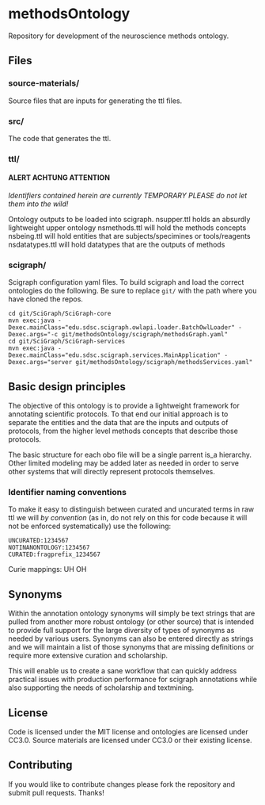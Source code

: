 # methodsOntology
Repository for development of the neuroscience methods ontology.
   
## Files
### source-materials/
Source files that are inputs for generating the ttl files.

### src/
The code that generates the ttl.

### ttl/
#### ALERT ACHTUNG ATTENTION
_Identifiers contained herein are currently TEMPORARY
PLEASE do not let them into the wild!_

Ontology outputs to be loaded into scigraph.
nsupper.ttl holds an absurdly lightweight upper ontology
nsmethods.ttl will hold the methods concepts
nsbeing.ttl will hold entities that are subjects/specimines or tools/reagents
nsdatatypes.ttl will hold datatypes that are the outputs of methods

### scigraph/
Scigraph configuration yaml files. To build scigraph and load the correct ontologies do the following.
Be sure to replace `git/` with the path where you have cloned the repos.
```
cd git/SciGraph/SciGraph-core
mvn exec:java -Dexec.mainClass="edu.sdsc.scigraph.owlapi.loader.BatchOwlLoader" -Dexec.args="-c git/methodsOntology/scigraph/methodsGraph.yaml"
cd git/SciGraph/SciGraph-services
mvn exec:java -Dexec.mainClass="edu.sdsc.scigraph.services.MainApplication" -Dexec.args="server git/methodsOntology/scigraph/methodsServices.yaml"
```

## Basic design principles
The objective of this ontology is to provide a lightweight framework for annotating
scientific protocols. To that end our initial approach is to separate the entities
and the data that are the inputs and outputs of protocols, from the higher level
methods concepts that describe those protocols.

The basic structure for each obo file will be a single parrent is_a hierarchy.
Other limited modeling may be added later as needed in order to serve other systems
that will directly represent protocols themselves.

### Identifier naming conventions
To make it easy to distinguish between curated and uncurated terms in raw ttl
we will _by convention_ (as in, do not rely on this for code because it will
not be enforced systematically) use the following:
```
UNCURATED:1234567
NOTINANONTOLOGY:1234567
CURATED:fragprefix_1234567
```
Curie mappings: UH OH

## Synonyms
Within the annotation ontology synonyms will simply be text strings that are
pulled from another more robust ontology (or other source) that is intended to
provide full support for the large diversity of types of synonyms as needed by
various users. Synonyms can also be entered directly as strings and we will
maintain a list of those synonyms that are missing definitions or require more
extensive curation and scholarship.

This will enable us to create a sane workflow that can quickly address practical
issues with production performance for scigraph annotations while also supporting
the needs of scholarship and textmining.

## License
Code is licensed under the MIT license and ontologies are licensed under CC3.0. Source materials
are licensed under CC3.0 or their existing license.

## Contributing
If you would like to contribute changes please fork the repository and submit pull requests. Thanks!

